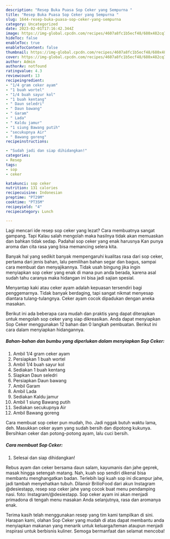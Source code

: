 ```yaml
---
description: "Resep Buka Puasa Sop Ceker yang Sempurna "
title: "Resep Buka Puasa Sop Ceker yang Sempurna "
slug: 1644-resep-buka-puasa-sop-ceker-yang-sempurna
category: Uncategorized
date: 2023-02-01T17:16:42.344Z
image: https://img-global.cpcdn.com/recipes/4607a8fc1b5ecf48/680x482cq70/sop-ceker-foto-resep-utama.jpg
hideToc: false
enableToc: true
enableTocContent: false
thumbnail: https://img-global.cpcdn.com/recipes/4607a8fc1b5ecf48/680x482cq70/sop-ceker-foto-resep-utama.jpg
cover: https://img-global.cpcdn.com/recipes/4607a8fc1b5ecf48/680x482cq70/sop-ceker-foto-resep-utama.jpg
author: Admin
authorAv: notfound
ratingvalue: 4.3
reviewcount: 13
recipeingredient:
- "1/4 gram ceker ayam"
- "1 buah wortel"
- "1/4 buah sayur kol"
- "1 buah kentang"
- " Daun seledri"
- " Daun bawang"
- " Garam"
- " Lada"
- " Kaldu jamur"
- "1 siung Bawang putih"
- "secukupnya Air"
- " Bawang goreng"
recipeinstructions:

- "Sudah jadi dan siap dihidangkan!"
categories:
- Resep
tags:
- sop
- ceker

katakunci: sop ceker 
nutrition: 131 calories
recipecuisine: Indonesian
preptime: "PT29M"
cooktime: "PT35M"
recipeyield: "4"
recipecategory: Lunch

---
```



Lagi mencari ide resep sop ceker yang lezat? Cara membuatnya sangat gampang. Tapi Kalau salah mengolah maka hasilnya tidak akan memuaskan dan bahkan tidak sedap. Padahal sop ceker yang enak harusnya Kan punya aroma dan cita rasa yang bisa memancing selera kita.


Banyak hal yang sedikit banyak mempengaruhi kualitas rasa dari sop ceker, pertama dari jenis bahan, lalu pemilihan bahan segar dan bagus, sampai cara membuat dan menyajikannya. Tidak usah bingung jika ingin menyiapkan sop ceker yang enak di mana pun anda berada, karena asal sudah tahu caranya maka hidangan ini bisa jadi sajian spesial.

Menyantap kaki atau ceker ayam adalah kepuasan tersendiri bagi penggemarnya. Tidak banyak berdaging, tapi sangat nikmat menyesap diantara tulang-tulangnya. Ceker ayam cocok dipadukan dengan aneka masakan.


Berikut ini ada beberapa cara mudah dan praktis yang dapat diterapkan untuk mengolah sop ceker yang siap dikreasikan. Anda dapat menyiapkan Sop Ceker menggunakan 12 bahan dan 0 langkah pembuatan. Berikut ini cara dalam menyiapkan hidangannya.

<!--inarticleads1-->

##### Bahan-bahan dan bumbu yang diperlukan dalam menyiapkan Sop Ceker:

1. Ambil 1/4 gram ceker ayam
1. Persiapkan 1 buah wortel
1. Ambil 1/4 buah sayur kol
1. Sediakan 1 buah kentang
1. Siapkan  Daun seledri
1. Persiapkan  Daun bawang
1. Ambil  Garam
1. Ambil  Lada
1. Sediakan  Kaldu jamur
1. Ambil 1 siung Bawang putih
1. Sediakan secukupnya Air
1. Ambil  Bawang goreng


Cara membuat sop ceker pun mudah, lho. Jadi nggak butuh waktu lama, deh. Masukkan ceker ayam yang sudah bersih dan dipotong kukunya. Bersihkan ceker dan potong-potong ayam, lalu cuci bersih. 

<!--inarticleads2-->

##### Cara membuat Sop Ceker:


1. Selesai dan siap dihidangkan!

Rebus ayam dan ceker bersama daun salam, kayumanis dan jahe geprek, masak hingga setengah matang. Nah, kuah sop sendiri dikenal bisa membantu menghangatkan badan. Terlebih lagi kuah sop ini dicampur jahe, jadi tambah menyehatkan tubuh. Dilansir BrilioFood dari akun Instagram @desiestapp, resep sop ceker jahe yang cocok buat menu pendamping nasi. foto: Instagram/@desiestapp. Sop ceker ayam ini akan menjadi primadona di tengah menu masakan Anda selanjutnya, rasa dan aromanya enak. 

Terima kasih telah menggunakan resep yang tim kami tampilkan di sini. Harapan kami, olahan Sop Ceker yang mudah di atas dapat membantu anda menyiapkan makanan yang menarik untuk keluarga/teman ataupun menjadi inspirasi untuk berbisnis kuliner. Semoga bermanfaat dan selamat mencoba!
